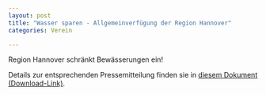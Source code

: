 ```yaml
---
layout: post
title: "Wasser sparen - Allgemeinverfügung der Region Hannover"
categories: Verein

---
```


Region Hannover schränkt Bewässerungen ein!

Details zur entsprechenden Pressemitteilung finden sie in [diesem Dokument (Download-Link)]({{site.baseurl}}/dokumente/2023_Wasser_sparen_Allgemeinverfuegung_der_Region_Hannover.pdf).
